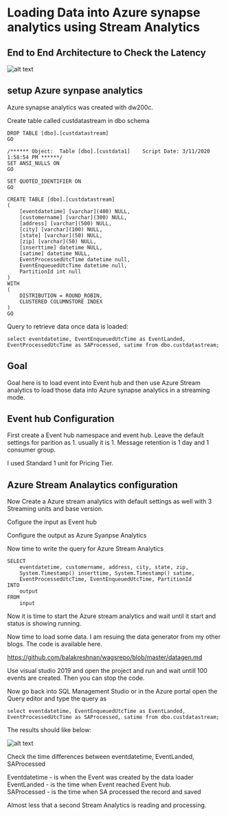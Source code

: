 # Loading Data into Azure synapse analytics using Stream Analytics

## End to End Architecture to Check the Latency

![alt text](https://github.com/balakreshnan/wagsrepo/blob/master/images/salatencyarch.jpg "Architecture")

## setup Azure synpase analytics

Azure synapse analytics was created with dw200c.

Create table called custdatastream in dbo schema

```
DROP TABLE [dbo].[custdatastream]
GO

/****** Object:  Table [dbo].[custdata1]    Script Date: 3/11/2020 1:58:54 PM ******/
SET ANSI_NULLS ON
GO

SET QUOTED_IDENTIFIER ON
GO

CREATE TABLE [dbo].[custdatastream]
(
	[eventdatetime] [varchar](400) NULL,
	[customername] [varchar](300) NULL,
	[address] [varchar](500) NULL,
	[city] [varchar](100) NULL,
	[state] [varchar](50) NULL,
	[zip] [varchar](50) NULL,
	[inserttime] datetime NULL,
	[satime] datetime NULL,
	EventProcessedUtcTime datetime null,
    EventEnqueuedUtcTime datetime null,
    PartitionId int null
)
WITH
(
	DISTRIBUTION = ROUND_ROBIN,
	CLUSTERED COLUMNSTORE INDEX
)
GO
```

Query to retrieve data once data is loaded:

```
select eventdatetime, EventEnqueuedUtcTime as EventLanded, EventProcessedUtcTime as SAProcessed, satime from dbo.custdatastream;
```

## Goal

Goal here is to load event into Event hub and then use Azure Stream analytics to load those data into Azure synapse analytics in a streaming mode.

## Event hub Configuration

First create a Event hub namespace and event hub. Leave the default settings for parition as 1. usually it is 1. Message retention is 1 day and 1 consumer group.

I used Standard 1 unit for Pricing Tier.


## Azure Stream Analaytics configuration

Now Create a Azure stream analytics with default settings as well with 3 Streaming units and base version.

Cofigure the input as Event hub

Configure the output as Azure Syanpse Analytics

Now time to write the query for Azure Stream Analytics

```
SELECT
    eventdatetime, customername, address, city, state, zip, 
    System.Timestamp() inserttime, System.Timestamp() satime,
    EventProcessedUtcTime, EventEnqueuedUtcTime, PartitionId
INTO
    output
FROM
    input
```

Now it is time to start the Azure stream analytics and wait until it start and status is showing running.

Now time to load some data. I am resuing the data generator from my other blogs. The code is available here.

https://github.com/balakreshnan/wagsrepo/blob/master/datagen.md

Use visual studio 2019 and open the project and run and wait untill 100 events are created. Then you can stop the code.

Now go back into SQL Management Studio or in the Azure portal open the Query editor and type the query as

```
select eventdatetime, EventEnqueuedUtcTime as EventLanded, EventProcessedUtcTime as SAProcessed, satime from dbo.custdatastream;
```

The results should like below:

![alt text](https://github.com/balakreshnan/wagsrepo/blob/master/images/saimg1.jpg "output")

Check the time differences between eventdatetime, EventLanded, SAProcessed

Eventdatetime - is when the Event was created by the data loader <br />
EventLanded - is the time when Event reached Event hub. <br />
SAProcessed - is the time when SA processed the record and saved <br />

Almost less that a second Stream Analytics is reading and processing.